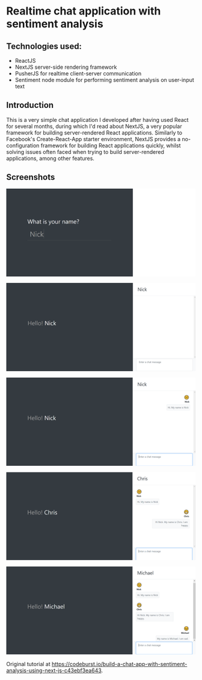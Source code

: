 # Realtime chat application with sentiment analysis

## Technologies used:

* ReactJS
* NextJS server-side rendering framework
* PusherJS for realtime client-server communication
* Sentiment node module for performing sentiment analysis on user-input text


## Introduction
This is a very simple chat application I developed after having used React for several months, during which I'd read about NextJS, a very popular framework for building server-rendered React applications. Similarly to Facebook's Create-React-App starter environment, NextJS provides a no-configuration framework for building React applications quickly, whilst solving issues often faced when trying to build server-rendered applications, among other features.


## Screenshots

![Name input](/screenshots/name_input.png?raw=true "Initial name input")


![User created](/screenshots/user_created.png?raw=true "New user added to chat")


![User 'Nick' message - Neutral sentiment](/screenshots/nick_1.png?raw=true "Neutral sentiment detected")


![User 'Chris' message - Positive sentiment](/screenshots/chris_1.png?raw=true "Positive sentiment detected")


![User 'Michael' message - Negative sentiment](/screenshots/michael_1.png?raw=true "Negative sentiment detected")


Original tutorial at https://codeburst.io/build-a-chat-app-with-sentiment-analysis-using-next-js-c43ebf3ea643.
